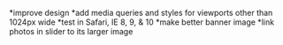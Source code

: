 *improve design
*add media queries and styles for viewports other than 1024px wide
*test in Safari, IE 8, 9, & 10
*make better banner image
*link photos in slider to its larger image
